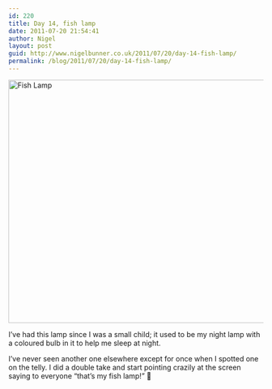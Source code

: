 ```yaml
---
id: 220
title: Day 14, fish lamp
date: 2011-07-20 21:54:41
author: Nigel
layout: post
guid: http://www.nigelbunner.co.uk/2011/07/20/day-14-fish-lamp/
permalink: /blog/2011/07/20/day-14-fish-lamp/
---
```

[<img src="http://farm7.static.flickr.com/6004/5958565641_92f7b715a3_z.jpg" width="640" height="480" alt="Fish Lamp" />](http://www.flickr.com/photos/icklephotos/5958565641/ "Fish Lamp by icle fotos, on Flickr")

I&#8217;ve had this lamp since I was a small child; it used to be my night lamp with a coloured bulb in it to help me sleep at night.

I&#8217;ve never seen another one elsewhere except for once when I spotted one on the telly. I did a double take and start pointing crazily at the screen saying to everyone &#8220;that&#8217;s my fish lamp!&#8221; 🙂